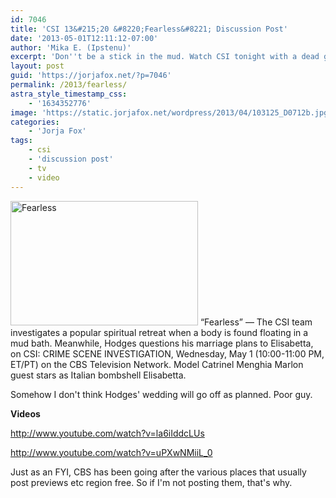 ```yaml
---
id: 7046
title: 'CSI 13&#215;20 &#8220;Fearless&#8221; Discussion Post'
date: '2013-05-01T12:11:12-07:00'
author: 'Mika E. (Ipstenu)'
excerpt: 'Don''t be a stick in the mud. Watch CSI tonight with a dead guy in a mud bath and a goat. Look, I cannot explain the goat.'
layout: post
guid: 'https://jorjafox.net/?p=7046'
permalink: /2013/fearless/
astra_style_timestamp_css:
    - '1634352776'
image: 'https://static.jorjafox.net/wordpress/2013/04/103125_D0712b.jpg'
categories:
    - 'Jorja Fox'
tags:
    - csi
    - 'discussion post'
    - tv
    - video
---
```


<a href="//static.jorjafox.net/wordpress/2013/04/103125_D0712b.jpg"><img class="alignright size-medium wp-image-7047" alt="Fearless" src="//static.jorjafox.net/wordpress/2013/04/103125_D0712b.jpg" width="300" height="199" /></a> “Fearless” — The CSI team investigates a popular spiritual retreat when a body is found floating in a mud bath. Meanwhile, Hodges questions his marriage plans to Elisabetta, on CSI: CRIME SCENE INVESTIGATION, Wednesday, May 1 (10:00-11:00 PM, ET/PT) on the CBS Television Network. Model Catrinel Menghia Marlon guest stars as Italian bombshell Elisabetta.

Somehow I don't think Hodges' wedding will go off as planned. Poor guy.

<strong>Videos</strong>

http://www.youtube.com/watch?v=la6iIddcLUs

http://www.youtube.com/watch?v=uPXwNMiiL_0

Just as an FYI, CBS has been going after the various places that usually post previews etc region free. So if I'm not posting them, that's why.